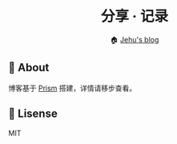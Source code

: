 <h1 align="center">分享 · 记录</h1>

<div align="center">🏠 <a href="https://wwyx778.github.io">Jehu's blog</a></div>

## 🔗 About
博客基于 [Prism](https://github.com/wwyx778/Prism) 搭建，详情请移步查看。

## 📌 Lisense
MIT
